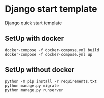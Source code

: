 # Django start template

Django quick start template

## SetUp with docker
```
docker-compose -f docker-compose.yml build
docker-compose -f docker-compose.yml up
```

## SetUp without docker
```
python -m pip install -r requirements.txt
python manage.py migrate
python manage.py runserver
```
